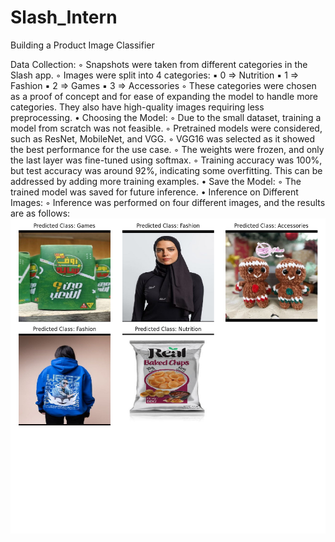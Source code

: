# Slash_Intern
Building a Product Image Classifier


Data Collection:
        ◦ Snapshots were taken from different categories in the Slash app.
        ◦ Images were split into 4 categories:
            ▪ 0 => Nutrition
            ▪ 1 => Fashion
            ▪ 2 => Games
            ▪ 3 => Accessories
        ◦ These categories were chosen as a proof of concept and for ease of expanding the model to handle more categories. They also have high-quality images requiring less preprocessing.
    • Choosing the Model:
        ◦ Due to the small dataset, training a model from scratch was not feasible.
        ◦ Pretrained models were considered, such as ResNet, MobileNet, and VGG.
        ◦ VGG16 was selected as it showed the best performance for the use case.
        ◦ The weights were frozen, and only the last layer was fine-tuned using softmax.
        ◦ Training accuracy was 100%, but test accuracy was around 92%, indicating some overfitting. This can be addressed by adding more training examples.
    • Save the Model:
        ◦ The trained model was saved for future inference.
    • Inference on Different Images:
        ◦ Inference was performed on four different images, and the results are as follows: 
![Alt Text](predictions_plot.png)
